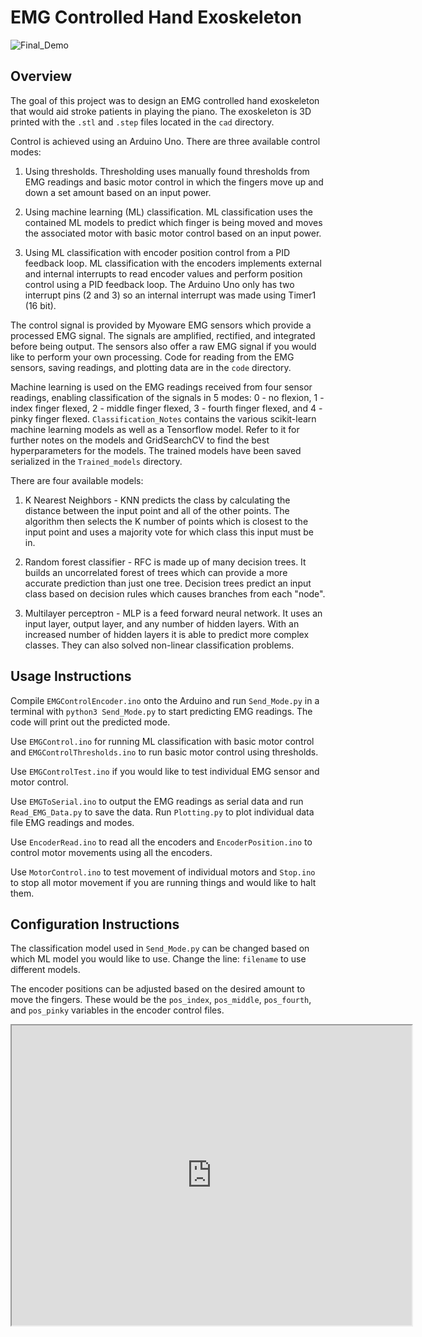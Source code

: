 # EMG Controlled Hand Exoskeleton

![Final_Demo](./gifs/Final_Demo.gif)

## Overview
The goal of this project was to design an EMG controlled hand exoskeleton that would aid stroke patients in playing the piano. The exoskeleton is 3D printed with the `.stl` and `.step` files located in the `cad` directory. 

Control is achieved using an Arduino Uno. There are three available control modes:
1. Using thresholds. Thresholding uses manually found thresholds from EMG readings and basic motor control in which the fingers move up and down a set amount based on an input power. 

2. Using machine learning (ML) classification. ML classification uses the contained ML models to predict which finger is being moved and moves the associated motor with basic motor control based on an input power.

3. Using ML classification with encoder position control from a PID feedback loop. ML classification with the encoders implements external and internal interrupts to read encoder values and perform position control using a PID feedback loop. The Arduino Uno only has two interrupt pins (2 and 3) so an internal interrupt was made using Timer1 (16 bit). 

The control signal is provided by Myoware EMG sensors which provide a processed EMG signal. The signals are amplified, rectified, and integrated before being output. The sensors also offer a raw EMG signal if you would like to perform your own processing. Code for reading from the EMG sensors, saving readings, and plotting data are in the `code` directory. 

Machine learning is used on the EMG readings received from four sensor readings, enabling classification of the signals in 5 modes: 0 - no flexion, 1 - index finger flexed, 2 - middle finger flexed, 3 - fourth finger flexed, and 4 - pinky finger flexed. `Classification_Notes` contains the various scikit-learn machine learning models as well as a Tensorflow model. Refer to it for further notes on the models and GridSearchCV to find the best hyperparameters for the models. The trained models have been saved serialized in the `Trained_models` directory.

There are four available models: 

1. K Nearest Neighbors - KNN predicts the class by calculating the distance between the input point and all of the other points. The algorithm then selects the K number of points which is closest to the input point and uses a majority vote for which class this input must be in. 

2. Random forest classifier - RFC is made up of many decision trees. It builds an uncorrelated forest of trees which can provide a more accurate prediction than just one tree. Decision trees predict an input class based on decision rules which causes branches from each "node". 

3. Multilayer perceptron - MLP is a feed forward neural network. It uses an input layer, output layer, and any number of hidden layers. With an increased number of hidden layers it is able to predict more complex classes. They can also solved non-linear classification problems.

## Usage Instructions
Compile `EMGControlEncoder.ino` onto the Arduino and run `Send_Mode.py` in a terminal with `python3 Send_Mode.py` to start predicting EMG readings. The code will print out the predicted mode. 

Use `EMGControl.ino` for running ML classification with basic motor control and `EMGControlThresholds.ino` to run basic motor control using thresholds. 

Use `EMGControlTest.ino` if you would like to test individual EMG sensor and motor control.

Use `EMGToSerial.ino` to output the EMG readings as serial data and run `Read_EMG_Data.py` to save the data. Run `Plotting.py` to plot individual data file EMG readings and modes.

Use `EncoderRead.ino` to read all the encoders and `EncoderPosition.ino` to control motor movements using all the encoders. 

Use `MotorControl.ino` to test movement of individual motors and `Stop.ino` to stop all motor movement if you are running things and would like to halt them.

## Configuration Instructions
The classification model used in `Send_Mode.py` can be changed based on which ML model you would like to use. Change the line: `filename` to use different models.

The encoder positions can be adjusted based on the desired amount to move the fingers. These would be the `pos_index`, `pos_middle`, `pos_fourth`, and `pos_pinky` variables in the encoder control files. 

<iframe src="https://drive.google.com/file/d/12-7LMKhfDyjvKwPP5Gmho7GiX6tN9srv/preview" width="640" height="480" allow="autoplay"></iframe>